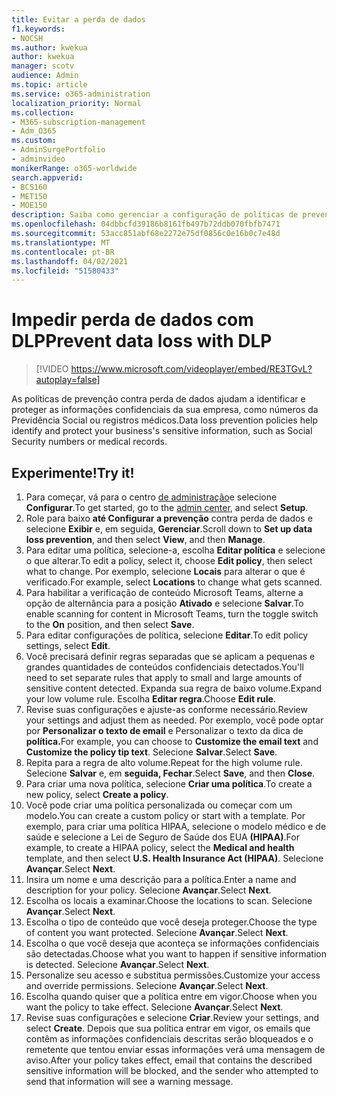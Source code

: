 ```yaml
---
title: Evitar a perda de dados
f1.keywords:
- NOCSH
ms.author: kwekua
author: kwekua
manager: scotv
audience: Admin
ms.topic: article
ms.service: o365-administration
localization_priority: Normal
ms.collection:
- M365-subscription-management
- Adm_O365
ms.custom:
- AdminSurgePortfolio
- adminvideo
monikerRange: o365-worldwide
search.appverid:
- BCS160
- MET150
- MOE150
description: Saiba como gerenciar a configuração de políticas de prevenção contra perda de dados.
ms.openlocfilehash: 04dbbcfd39186b8161fb497b72ddb070fbfb7471
ms.sourcegitcommit: 53acc851abf68e2272e75df0856c0e16b0c7e48d
ms.translationtype: MT
ms.contentlocale: pt-BR
ms.lasthandoff: 04/02/2021
ms.locfileid: "51580433"
---
```

# <a name="prevent-data-loss-with-dlp"></a><span data-ttu-id="a8aaa-103">Impedir perda de dados com DLP</span><span class="sxs-lookup"><span data-stu-id="a8aaa-103">Prevent data loss with DLP</span></span>

> [!VIDEO https://www.microsoft.com/videoplayer/embed/RE3TGvL?autoplay=false]

<span data-ttu-id="a8aaa-104">As políticas de prevenção contra perda de dados ajudam a identificar e proteger as informações confidenciais da sua empresa, como números da Previdência Social ou registros médicos.</span><span class="sxs-lookup"><span data-stu-id="a8aaa-104">Data loss prevention policies help identify and protect your business's sensitive information, such as Social Security numbers or medical records.</span></span> 

## <a name="try-it"></a><span data-ttu-id="a8aaa-105">Experimente!</span><span class="sxs-lookup"><span data-stu-id="a8aaa-105">Try it!</span></span>

1. <span data-ttu-id="a8aaa-106">Para começar, vá para o centro [de administração](https://admin.microsoft.com)e selecione **Configurar**.</span><span class="sxs-lookup"><span data-stu-id="a8aaa-106">To get started, go to the [admin center](https://admin.microsoft.com), and select **Setup**.</span></span>
1. <span data-ttu-id="a8aaa-107">Role para baixo **até Configurar a prevenção** contra perda de dados e selecione **Exibir** e, em seguida, **Gerenciar**.</span><span class="sxs-lookup"><span data-stu-id="a8aaa-107">Scroll down to **Set up data loss prevention**, and then select **View**, and then **Manage**.</span></span>
1. <span data-ttu-id="a8aaa-108">Para editar uma política, selecione-a, escolha **Editar política** e selecione o que alterar.</span><span class="sxs-lookup"><span data-stu-id="a8aaa-108">To edit a policy, select it, choose **Edit policy**, then select what to change.</span></span> <span data-ttu-id="a8aaa-109">Por exemplo, selecione **Locais** para alterar o que é verificado.</span><span class="sxs-lookup"><span data-stu-id="a8aaa-109">For example, select **Locations** to change what gets scanned.</span></span>
1. <span data-ttu-id="a8aaa-110">Para habilitar a verificação de conteúdo Microsoft Teams, alterne a opção de alternância para a posição **Ativado** e selecione **Salvar**.</span><span class="sxs-lookup"><span data-stu-id="a8aaa-110">To enable scanning for content in Microsoft Teams, turn the toggle switch to the **On** position, and then select **Save**.</span></span>
1. <span data-ttu-id="a8aaa-111">Para editar configurações de política, selecione **Editar**.</span><span class="sxs-lookup"><span data-stu-id="a8aaa-111">To edit policy settings, select **Edit**.</span></span>
1. <span data-ttu-id="a8aaa-112">Você precisará definir regras separadas que se aplicam a pequenas e grandes quantidades de conteúdos confidenciais detectados.</span><span class="sxs-lookup"><span data-stu-id="a8aaa-112">You'll need to set separate rules that apply to small and large amounts of sensitive content detected.</span></span> <span data-ttu-id="a8aaa-113">Expanda sua regra de baixo volume.</span><span class="sxs-lookup"><span data-stu-id="a8aaa-113">Expand your low volume rule.</span></span> <span data-ttu-id="a8aaa-114">Escolha **Editar regra**.</span><span class="sxs-lookup"><span data-stu-id="a8aaa-114">Choose **Edit rule**.</span></span>
1. <span data-ttu-id="a8aaa-115">Revise suas configurações e ajuste-as conforme necessário.</span><span class="sxs-lookup"><span data-stu-id="a8aaa-115">Review your settings and adjust them as needed.</span></span> <span data-ttu-id="a8aaa-116">Por exemplo, você pode optar por **Personalizar o texto de email** e Personalizar o texto da dica de **política.**</span><span class="sxs-lookup"><span data-stu-id="a8aaa-116">For example, you can choose to **Customize the email text** and **Customize the policy tip text**.</span></span> <span data-ttu-id="a8aaa-117">Selecione **Salvar**.</span><span class="sxs-lookup"><span data-stu-id="a8aaa-117">Select **Save**.</span></span>
1. <span data-ttu-id="a8aaa-118">Repita para a regra de alto volume.</span><span class="sxs-lookup"><span data-stu-id="a8aaa-118">Repeat for the high volume rule.</span></span> <span data-ttu-id="a8aaa-119">Selecione **Salvar** e, em **seguida, Fechar**.</span><span class="sxs-lookup"><span data-stu-id="a8aaa-119">Select **Save**, and then **Close**.</span></span>
1. <span data-ttu-id="a8aaa-120">Para criar uma nova política, selecione **Criar uma política**.</span><span class="sxs-lookup"><span data-stu-id="a8aaa-120">To create a new policy, select **Create a policy**.</span></span>
1. <span data-ttu-id="a8aaa-121">Você pode criar uma política personalizada ou começar com um modelo.</span><span class="sxs-lookup"><span data-stu-id="a8aaa-121">You can create a custom policy or start with a template.</span></span> <span data-ttu-id="a8aaa-122">Por exemplo, para criar uma política  HIPAA, selecione o modelo médico e de saúde e selecione a Lei de Seguro de Saúde dos EUA **(HIPAA)**.</span><span class="sxs-lookup"><span data-stu-id="a8aaa-122">For example, to create a HIPAA policy, select the **Medical and health** template, and then select **U.S. Health Insurance Act (HIPAA)**.</span></span> <span data-ttu-id="a8aaa-123">Selecione **Avançar**.</span><span class="sxs-lookup"><span data-stu-id="a8aaa-123">Select **Next**.</span></span>
1. <span data-ttu-id="a8aaa-124">Insira um nome e uma descrição para a política.</span><span class="sxs-lookup"><span data-stu-id="a8aaa-124">Enter a name and description for your policy.</span></span> <span data-ttu-id="a8aaa-125">Selecione **Avançar**.</span><span class="sxs-lookup"><span data-stu-id="a8aaa-125">Select **Next**.</span></span>
1. <span data-ttu-id="a8aaa-126">Escolha os locais a examinar.</span><span class="sxs-lookup"><span data-stu-id="a8aaa-126">Choose the locations to scan.</span></span> <span data-ttu-id="a8aaa-127">Selecione **Avançar**.</span><span class="sxs-lookup"><span data-stu-id="a8aaa-127">Select **Next**.</span></span>
1. <span data-ttu-id="a8aaa-128">Escolha o tipo de conteúdo que você deseja proteger.</span><span class="sxs-lookup"><span data-stu-id="a8aaa-128">Choose the type of content you want protected.</span></span> <span data-ttu-id="a8aaa-129">Selecione **Avançar**.</span><span class="sxs-lookup"><span data-stu-id="a8aaa-129">Select **Next**.</span></span>
1. <span data-ttu-id="a8aaa-130">Escolha o que você deseja que aconteça se informações confidenciais são detectadas.</span><span class="sxs-lookup"><span data-stu-id="a8aaa-130">Choose what you want to happen if sensitive information is detected.</span></span> <span data-ttu-id="a8aaa-131">Selecione **Avançar**.</span><span class="sxs-lookup"><span data-stu-id="a8aaa-131">Select **Next**.</span></span>
1. <span data-ttu-id="a8aaa-132">Personalize seu acesso e substitua permissões.</span><span class="sxs-lookup"><span data-stu-id="a8aaa-132">Customize your access and override permissions.</span></span> <span data-ttu-id="a8aaa-133">Selecione **Avançar**.</span><span class="sxs-lookup"><span data-stu-id="a8aaa-133">Select **Next**.</span></span>
1. <span data-ttu-id="a8aaa-134">Escolha quando quiser que a política entre em vigor.</span><span class="sxs-lookup"><span data-stu-id="a8aaa-134">Choose when you want the policy to take effect.</span></span> <span data-ttu-id="a8aaa-135">Selecione **Avançar**.</span><span class="sxs-lookup"><span data-stu-id="a8aaa-135">Select **Next**.</span></span>
1. <span data-ttu-id="a8aaa-136">Revise suas configurações e selecione **Criar**.</span><span class="sxs-lookup"><span data-stu-id="a8aaa-136">Review your settings, and select **Create**.</span></span> <span data-ttu-id="a8aaa-137">Depois que sua política entrar em vigor, os emails que contêm as informações confidenciais descritas serão bloqueados e o remetente que tentou enviar essas informações verá uma mensagem de aviso.</span><span class="sxs-lookup"><span data-stu-id="a8aaa-137">After your policy takes effect, email that contains the described sensitive information will be blocked, and the sender who attempted to send that information will see a warning message.</span></span>